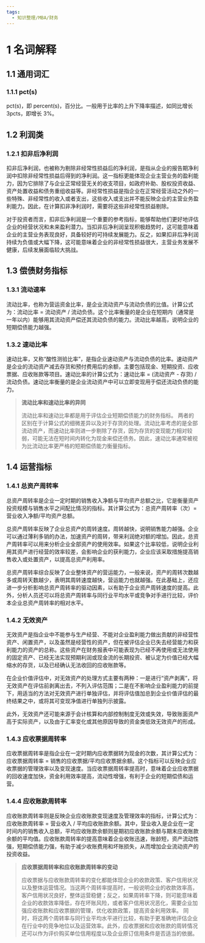 ```yaml
---
tags:
  - 知识整理/MBA/财务
---
```


# 1 名词解释

## 1.1 通用词汇

### 1.1.1 pct(s)

pct(s)，即 percent(s)，百分比。一般用于比率的上升下降率描述，如同比增长 3pcts，即增长 3%。

## 1.2 利润类

### 1.2.1 扣非后净利润

扣非后净利润，也被称为剔除非经常性损益后的净利润，是指从企业的报告期净利润中扣除非经常性损益后得到的净利润。这一指标更能体现企业主营业务的盈利能力，因为它排除了与企业正常经营无关的收支项目，如政府补助、股权投资收益、资产处置收益和债务重组收益等。非经常性损益是指企业在正常经营活动之外的一些特殊、非经常性的收入或者支出，这些收入或支出并不能反映企业的主营业务盈利能力。因此，在计算扣非净利润时，需要将这些非经常性损益剔除。

对于投资者而言，扣非后净利润是一个重要的参考指标，能够帮助他们更好地评估企业的经营状况和未来盈利潜力。当扣非后净利润呈现积极趋势时，这可能意味着企业的主营业务表现良好，具备较好的可持续发展能力。反之，如果扣非后净利润持续为负值或大幅下降，这可能意味着企业的非经常性损益很大，主营业务发展不健康，后续发展面临较大挑战。

## 1.3 偿债财务指标

### 1.3.1 流动速率

流动比率，也称为营运资金比率，是企业流动资产与流动负债的比值。计算公式为：流动比率 = 流动资产 / 流动负债。这个比率衡量的是企业在短期内（通常是一年以内）能够用其流动资产偿还其流动负债的能力。流动比率越高，说明企业的短期偿债能力越强。

### 1.3.2 速动比率

速动比率，又称“酸性测验比率”，是指企业速动资产与流动负债的比率。速动资产是企业的流动资产减去存货和预付费用后的余额，主要包括现金、短期投资、应收票据、应收账款等项目。速动比率的计算公式为：速动比率 = (流动资产 - 存货) / 流动负债。速动比率衡量的是企业流动资产中可以立即变现用于偿还流动负债的能力。

> **流动比率和速动比率的异同**
>
> 流动比率和速动比率都是用于评估企业短期偿债能力的财务指标。
> 两者的区别在于计算公式的细微差异以及对于存货的处理。流动比率考虑的是全部流动资产，而速动比率则进一步剔除了存货，因为存货的变现能力相对较弱，可能无法在短时间内转化为现金来偿还债务。因此，速动比率通常被视为比流动比率更严格的短期偿债能力衡量指标。

## 1.4 运营指标

### 1.4.1 总资产周转率

总资产周转率是企业一定时期的销售收入净额与平均资产总额之比，它是衡量资产投资规模与销售水平之间配比情况的指标。其计算公式为：总资产周转率（次）=营业收入净额/平均资产总额。

总资产周转率反映了企业总资产的周转速度。周转越快，说明销售能力越强。企业可以通过薄利多销的办法，加速资产的周转，带来利润绝对额的增加。因此，总资产周转率可以用来分析企业全部资产的使用效率。如果这个比率较低，说明企业利用其资产进行经营的效率较差，会影响企业的获利能力，企业应该采取措施提高销售收入或处置资产，以提高总资产利用率。

总资产周转率综合反映了企业整体资产的营运能力，一般来说，资产的周转次数越多或周转天数越少，表明其周转速度越快，营运能力也就越强。在此基础上，还应进一步分析影响总资产周转率的驱动因素，以有助于企业资产周转速度的提高。此外，分析人员还可以将总资产周转率与同行业平均水平或竞争对手进行比较，评价本企业总资产周转率的相对水平。

### 1.4.2 无效资产

无效资产是指企业中不能参与生产经营、不能对企业盈利能力做出贡献的非经营性资产、闲置资产，以及虽然是经营性的资产，但在被评估企业已失去经营能力和获利能力的资产的总称。这些资产在财务报表中可能表现为已经不再使用或无法使用的固定资产、已经无法实现预期利润或现金流的长期投资、被认定为价值已经大幅缩水的存货，以及已经确认无法收回的应收账款等。

在企业价值评估中，对无效资产的处理方式主要有两种：一是进行“资产剥离”，将无效资产在评估前剥离出去，不列入评估范围；二是在不影响企业盈利能力的前提下，用适当的方法对无效资产进行单独评估，并将评估值加总到企业价值评估的最终结果之中，或将其可变现净值进行单独列示披露。

此外，无效资产还可能来源于会计核算和内部控制制度无效或失效，导致账面资产高于实际资产，以及由于汇率变化或其他原因导致的资金类低效无效资产的形成。

### 1.4.3 应收票据周转率

应收票据周转率是指企业在一定时期内应收票据转为现金的次数，其计算公式为：应收票据周转率 = 销售的应收票据/平均应收票据余额。这个指标可以反映企业应收票据的管理效率以及变现速度。当应收票据周转率提高时，意味着企业应收票据的回收速度加快，资金利用效率提高，流动性增强，有利于企业的短期偿债和运营。

### 1.4.4 应收账款周转率

应收账款周转率则是反映企业应收账款变现速度及管理效率的指标，计算公式为：应收账款周转率 = 营业收入 / 平均应收账款余额。其中，营业收入是企业在一定时间内的销售收入总额，平均应收账款余额则是期初应收账款余额与期末应收账款余额的平均值。应收账款周转率的提高意味着企业收账迅速，账龄短，资产流动性强，短期偿债能力强，有助于减少收账费用和坏账损失，从而增加企业流动资产的投资收益。

> **应收票据周转率和应收账款周转率的变动**
>
> 应收票据与应收账款周转率的变化都能体现企业的收款政策、客户信用状况以及整体运营情况。当这两个周转率提高时，一般说明企业的收款效率高，客户信用状况良好，整体运营稳健；反之，如果周转率下降，则可能意味着企业的收款效率降低，存在坏账风险，或者客户信用状况恶化，需要企业加强应收账款和应收票据的管理，优化收款政策，提高资金利用效率。
> 同时，将这两个周转率与同行业平均水平进行比较，有助于更准确地评估企业在行业中的竞争地位以及运营效率。此外，应收票据和应收账款的周转情况还可以作为评价购买单位信用程度以及企业原订信用条件是否适当的依据。
